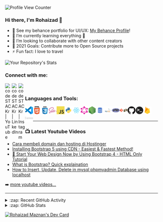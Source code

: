 ![Profile View Counter](https://komarev.com/ghpvc/?username=RohaizadMaznan)

### Hi there, I'm Rohaizad 👋

- 🔭 See my behance portfolio for UI/UX: [My Behance Profile][behance]!
- 🌱 I’m currently learning everything 🤣
- 👯 I’m looking to collaborate with other content creators
- 🥅 2021 Goals: Contribute more to Open Source projects
- ⚡ Fun fact: I love to travel

![Your Repository's Stats](https://github-readme-stats.vercel.app/api/top-langs/?username=RohaizadMaznan&theme=blue-green)

### Connect with me:

[<img align="left" alt="codeSTACKr | YouTube" width="22px" src="https://cdn.jsdelivr.net/npm/simple-icons@v3/icons/youtube.svg" />][youtube]
[<img align="left" alt="codeSTACKr | LinkedIn" width="22px" src="https://cdn.jsdelivr.net/npm/simple-icons@v3/icons/linkedin.svg" />][linkedin]
[<img align="left" alt="codeSTACKr | Instagram" width="22px" src="https://cdn.jsdelivr.net/npm/simple-icons@v3/icons/instagram.svg" />][instagram]

<br />

### Languages and Tools:

[<img align="left" alt="Visual Studio Code" width="26px" src="https://raw.githubusercontent.com/github/explore/80688e429a7d4ef2fca1e82350fe8e3517d3494d/topics/visual-studio-code/visual-studio-code.png" />][youtube]
[<img align="left" alt="HTML5" width="26px" src="https://raw.githubusercontent.com/github/explore/80688e429a7d4ef2fca1e82350fe8e3517d3494d/topics/html/html.png" />][youtube]
[<img align="left" alt="CSS3" width="26px" src="https://raw.githubusercontent.com/github/explore/80688e429a7d4ef2fca1e82350fe8e3517d3494d/topics/css/css.png" />][youtube]
[<img align="left" alt="Sass" width="26px" src="https://raw.githubusercontent.com/github/explore/80688e429a7d4ef2fca1e82350fe8e3517d3494d/topics/sass/sass.png" />][youtube]
[<img align="left" alt="JavaScript" width="26px" src="https://raw.githubusercontent.com/github/explore/80688e429a7d4ef2fca1e82350fe8e3517d3494d/topics/javascript/javascript.png" />][youtube]
[<img align="left" alt="JavaScript" width="26px" src="https://raw.githubusercontent.com/github/explore/80688e429a7d4ef2fca1e82350fe8e3517d3494d/topics/python/python.png" />][youtube]
[<img align="left" alt="React" width="26px" src="https://raw.githubusercontent.com/github/explore/80688e429a7d4ef2fca1e82350fe8e3517d3494d/topics/react/react.png" />][youtube]
[<img align="left" alt="GraphQL" width="26px" src="https://raw.githubusercontent.com/github/explore/80688e429a7d4ef2fca1e82350fe8e3517d3494d/topics/graphql/graphql.png" />][youtube]
[<img align="left" alt="Node.js" width="26px" src="https://raw.githubusercontent.com/github/explore/80688e429a7d4ef2fca1e82350fe8e3517d3494d/topics/nodejs/nodejs.png" />][youtube]
[<img align="left" alt="SQL" width="26px" src="https://raw.githubusercontent.com/github/explore/80688e429a7d4ef2fca1e82350fe8e3517d3494d/topics/sql/sql.png" />][youtube]
[<img align="left" alt="MySQL" width="26px" src="https://raw.githubusercontent.com/github/explore/80688e429a7d4ef2fca1e82350fe8e3517d3494d/topics/mysql/mysql.png" />][youtube]
[<img align="left" alt="PHP" width="26px" src="https://raw.githubusercontent.com/github/explore/80688e429a7d4ef2fca1e82350fe8e3517d3494d/topics/php/php.png" />][youtube]
[<img align="left" alt="Git" width="26px" src="https://raw.githubusercontent.com/github/explore/80688e429a7d4ef2fca1e82350fe8e3517d3494d/topics/git/git.png" />][youtube]
[<img align="left" alt="GitHub" width="26px" src="https://raw.githubusercontent.com/github/explore/78df643247d429f6cc873026c0622819ad797942/topics/github/github.png" />][youtube]
[<img align="left" alt="Terminal" width="26px" src="https://raw.githubusercontent.com/github/explore/80688e429a7d4ef2fca1e82350fe8e3517d3494d/topics/terminal/terminal.png" />][youtube]
[<img align="left" alt="Firebase" width="26px" src="https://raw.githubusercontent.com/github/explore/80688e429a7d4ef2fca1e82350fe8e3517d3494d/topics/firebase/firebase.png" />][youtube]
[<img align="left" alt="Express JS" width="26px" src="https://raw.githubusercontent.com/github/explore/80688e429a7d4ef2fca1e82350fe8e3517d3494d/topics/express/express.png" />][youtube]


<br />
<br />

---

### 📺 Latest Youtube Videos

<!-- YOUTUBE-POST-LIST:START -->
- [Cara membeli domain dan hosting di Hostinger](https://www.youtube.com/watch?v=--oxmDD3u2I&t=14s)
- [Installing Bootstrap 5 using CDN - Easiest & Fastest Method!](https://www.youtube.com/watch?v=Bp8Uoc39zJY&t=29s)
- [🔴 Start Your Web Design Now by Using Bootstrap 4 - HTML Only Tutorial](https://www.youtube.com/watch?v=Qb0vvsnO3NY&t=3617s)
- [What is Bootstrap? Quick explaination](https://www.youtube.com/watch?v=L6GRYTN5hoA&t=1s)
- [How to Insert, Update, Delete in mysql phpmyadmin Database using localhost](https://www.youtube.com/watch?v=F9M9NKY9el0)
<!-- YOUTUBE-POST-LIST:END -->

➡️ [more youtube videos...](https://www.youtube.com/channel/UCDO3IovkAAmxlQF6srdp3vg)

---

<details>
  <summary>:zap: Recent GitHub Activity</summary>
  
<!--START_SECTION:activity-->
1. 🎉 Commited on [#6](https://github.com/codeSTACKr/free-developer-resources/issues/8) in [RohaizadMaznan/KitaShare-nextjs ](https://github.com/RohaizadMaznan/KitaShare-nextjs)
2. 🎉 Commited on [#3](https://github.com/codeSTACKr/free-developer-resources/issues/8) in [RohaizadMaznan/react-redux-app ](https://github.com/RohaizadMaznan/react-redux-app)
3. 🎉 Commited on [#3](https://github.com/codeSTACKr/free-developer-resources/issues/7) in [RohaizadMaznan/quiz-app](https://github.com/RohaizadMaznan/quiz-app)
4. 🎉 Commited on [#2](https://github.com/codeSTACKr/free-developer-resources/pull/7) in [RohaizadMaznan/react-tictactoe](https://github.com/RohaizadMaznan/react-tictactoe)
5. 🎉 Commited on [#1](https://github.com/codeSTACKr/codestackr-vscode-theme/issues/3) in [RohaizadMaznan/music_controller](https://github.com/RohaizadMaznan/music_controller)
<!--END_SECTION:activity-->

</details>

<details>
  <summary>:zap: GitHub Stats</summary>

  <img align="left" alt="Rohaizad Maznan's GitHub Stats" src="https://github-readme-stats.vercel.app/api?username=RohaizadMaznan&show_icons=true&hide_border=true" />

</details>

<a href="https://app.daily.dev/RohaizadMaznan"><img src="https://api.daily.dev/devcards/f1e9205c58be4e77ad8ee15339187e8c.png?r=vt4" width="250" alt="Rohaizad Maznan's Dev Card"/></a>

[behance]: https://www.behance.net/rohaizadmaznan
[youtube]: https://www.youtube.com/channel/UCDO3IovkAAmxlQF6srdp3vg
[instagram]: https://instagram.com/rohaizadmaznan
[linkedin]: https://www.linkedin.com/in/rohaizadmaznan/
